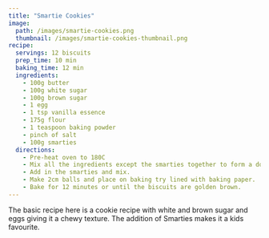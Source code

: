 ```yaml
---
title: "Smartie Cookies"
image: 
  path: /images/smartie-cookies.png
  thumbnail: /images/smartie-cookies-thumbnail.png
recipe:
  servings: 12 biscuits
  prep_time: 10 min
  baking_time: 12 min
  ingredients:
    - 100g butter
    - 100g white sugar
    - 100g brown sugar
    - 1 egg
    - 1 tsp vanilla essence
    - 175g flour 
    - 1 teaspoon baking powder
    - pinch of salt
    - 100g smarties 
  directions:
    - Pre-heat oven to 180C 
    - Mix all the ingredients except the smarties together to form a dough.
    - Add in the smarties and mix.
    - Make 2cm balls and place on baking try lined with baking paper. 
    - Bake for 12 minutes or until the biscuits are golden brown.
---
```


 The basic recipe here is a cookie recipe with white and brown sugar and eggs giving it a chewy texture. The addition of Smarties makes it a kids favourite. 
